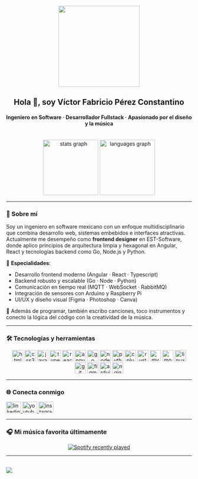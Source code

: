 <br clear="both">

<div align="center">
  <img height="220" src="https://avatars.githubusercontent.com/u/147129134?s=400&u=5e731fe108cecb0edd9872ab06edb23813e7fed2&v=4" />
</div>

<h2 align="center">Hola 👋, soy Víctor Fabricio Pérez Constantino</h2>
<h4 align="center">Ingeniero en Software · Desarrollador Fullstack · Apasionado por el diseño y la música</h4>

<br clear="both">

<div align="center">
  <img src="https://github-readme-stats.vercel.app/api?username=FabricioPRZ&show_icons=true&theme=github_dark&locale=es&hide_border=false" height="150" alt="stats graph" />
  <img src="https://github-readme-stats.vercel.app/api/top-langs?username=FabricioPRZ&layout=compact&langs_count=7&theme=github_dark&hide_border=false" height="150" alt="languages graph" />
</div>

---

### 🙋 Sobre mí

Soy un ingeniero en software mexicano con un enfoque multidisciplinario que combina desarrollo web, sistemas embebidos e interfaces atractivas. Actualmente me desempeño como **frontend designer** en EST-Software, donde aplico principios de arquitectura limpia y hexagonal en Angular, React y tecnologías backend como Go, Node.js y Python.

🎯 **Especialidades**:
- Desarrollo frontend moderno (Angular · React · Typescript)
- Backend robusto y escalable (Go · Node · Python)
- Comunicación en tiempo real (MQTT · WebSocket · RabbitMQ)
- Integración de sensores con Arduino y Raspberry Pi
- UI/UX y diseño visual (Figma · Photoshop · Canva)

🎵 Además de programar, también escribo canciones, toco instrumentos y conecto la lógica del código con la creatividad de la música.

---

### 🛠️ Tecnologías y herramientas

<div align="center">
  <img src="https://cdn.jsdelivr.net/gh/devicons/devicon/icons/html5/html5-original-wordmark.svg" height="30" alt="html5" />
  <img src="https://cdn.jsdelivr.net/gh/devicons/devicon/icons/css3/css3-original-wordmark.svg" height="30" alt="css3" />
  <img src="https://cdn.jsdelivr.net/gh/devicons/devicon/icons/javascript/javascript-plain.svg" height="30" alt="javascript" />
  <img src="https://cdn.jsdelivr.net/gh/devicons/devicon/icons/typescript/typescript-original.svg" height="30" alt="typescript" />
  <img src="https://cdn.jsdelivr.net/gh/devicons/devicon/icons/react/react-original-wordmark.svg" height="30" alt="react" />
  <img src="https://cdn.jsdelivr.net/gh/devicons/devicon/icons/angularjs/angularjs-original.svg" height="30" alt="angular" />
  <img src="https://cdn.jsdelivr.net/gh/devicons/devicon/icons/go/go-original-wordmark.svg" height="30" alt="go" />
  <img src="https://cdn.jsdelivr.net/gh/devicons/devicon/icons/nodejs/nodejs-original-wordmark.svg" height="30" alt="nodejs" />
  <img src="https://cdn.jsdelivr.net/gh/devicons/devicon/icons/python/python-original-wordmark.svg" height="30" alt="python" />
  <img src="https://cdn.jsdelivr.net/gh/devicons/devicon/icons/cplusplus/cplusplus-original.svg" height="30" alt="cplusplus" />
  <img src="https://cdn.jsdelivr.net/gh/devicons/devicon/icons/rust/rust-original.svg" height="30" alt="rust" />
  <img src="https://cdn.jsdelivr.net/gh/devicons/devicon/icons/mysql/mysql-original-wordmark.svg" height="30" alt="mysql" />
  <img src="https://cdn.jsdelivr.net/gh/devicons/devicon/icons/mongodb/mongodb-plain-wordmark.svg" height="30" alt="mongodb" />
  <img src="https://cdn.jsdelivr.net/gh/devicons/devicon/icons/linux/linux-original.svg" height="30" alt="linux" />
  <img src="https://cdn.jsdelivr.net/gh/devicons/devicon/icons/git/git-original-wordmark.svg" height="30" alt="git" />
  <img src="https://cdn.jsdelivr.net/gh/devicons/devicon/icons/figma/figma-original.svg" height="30" alt="figma" />
  <img src="https://cdn.jsdelivr.net/gh/devicons/devicon/icons/arduino/arduino-original-wordmark.svg" height="30" alt="arduino" />
  <img src="https://cdn.jsdelivr.net/gh/devicons/devicon/icons/nginx/nginx-original.svg" height="30" alt="nginx" />
</div>

---

### 🌐 Conecta conmigo

<div align="left">
  <a href="https://www.linkedin.com/in/victor-fabricio-perez-constantino-8727512b6/" target="_blank">
    <img src="https://raw.githubusercontent.com/maurodesouza/profile-readme-generator/master/src/assets/icons/social/linkedin/default.svg" width="40" height="30" alt="linkedin" />
  </a>
  <a href="https://www.youtube.com/@fabricioprz" target="_blank">
    <img src="https://raw.githubusercontent.com/maurodesouza/profile-readme-generator/master/src/assets/icons/social/youtube/default.svg" width="40" height="30" alt="youtube" />
  </a>
  <a href="https://www.instagram.com/fabricio_perez23/" target="_blank">
    <img src="https://raw.githubusercontent.com/maurodesouza/profile-readme-generator/master/src/assets/icons/social/instagram/default.svg" width="40" height="30" alt="instagram" />
  </a>
</div>

---

### 🎧 Mi música favorita últimamente

<div align="center">
  <a href="https://open.spotify.com/user/31k3e5yx5dp2uy36u7yeioxnp6qi">
    <img src="https://spotify-recently-played-readme.vercel.app/api?user=31k3e5yx5dp2uy36u7yeioxnp6qi&count=5&unique=false" alt="Spotify recently played" />
  </a>
</div>

---

<br clear="both">

<img align="left" src="https://visitor-badge.laobi.icu/badge?page_id=FabricioPRZ.FabricioPRZ&left_color=darkorange&right_color=darkorange&left_text=Views" />

